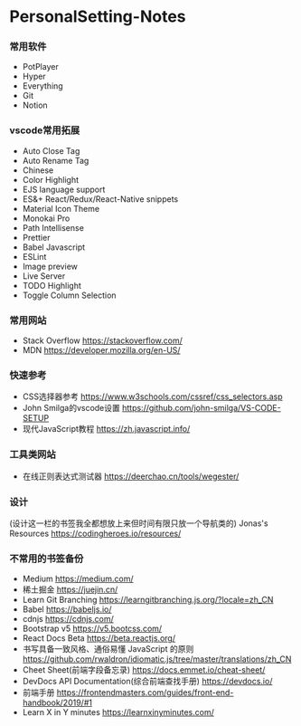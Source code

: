 # PersonalSetting-Notes
### 常用软件
- PotPlayer
- Hyper
- Everything
- Git
- Notion

### vscode常用拓展
- Auto Close Tag
- Auto Rename Tag
- Chinese
- Color Highlight
- EJS language support
- ES&+ React/Redux/React-Native snippets
- Material Icon Theme
- Monokai Pro
- Path Intellisense
- Prettier
- Babel Javascript
- ESLint
- Image preview
- Live Server
- TODO Highlight
- Toggle Column Selection

### 常用网站
- Stack Overflow https://stackoverflow.com/
- MDN https://developer.mozilla.org/en-US/

### 快速参考
- CSS选择器参考 https://www.w3schools.com/cssref/css_selectors.asp
- John Smilga的vscode设置 https://github.com/john-smilga/VS-CODE-SETUP
- 现代JavaScript教程 https://zh.javascript.info/

### 工具类网站
- 在线正则表达式测试器 https://deerchao.cn/tools/wegester/

### 设计
(设计这一栏的书签我全都想放上来但时间有限只放一个导航类的)
Jonas's Resources https://codingheroes.io/resources/

### 不常用的书签备份
- Medium https://medium.com/
- 稀土掘金 https://juejin.cn/
- Learn Git Branching https://learngitbranching.js.org/?locale=zh_CN
- Babel https://babeljs.io/
- cdnjs https://cdnjs.com/
- Bootstrap v5 https://v5.bootcss.com/
- React Docs Beta https://beta.reactjs.org/
- 书写具备一致风格、通俗易懂 JavaScript 的原则 https://github.com/rwaldron/idiomatic.js/tree/master/translations/zh_CN
- Cheet Sheet(前端字段备忘录) https://docs.emmet.io/cheat-sheet/
- DevDocs API Documentation(综合前端查找手册) https://devdocs.io/
- 前端手册 https://frontendmasters.com/guides/front-end-handbook/2019/#1
- Learn X in Y minutes https://learnxinyminutes.com/

